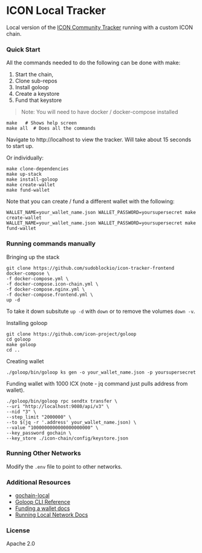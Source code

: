 # ICON Local Tracker

Local version of the [ICON Community Tracker](https://tracker.icon.community/) running with a custom ICON chain. 

### Quick Start

All the commands needed to do the following can be done with make:

1. Start the chain, 
2. Clone sub-repos
3. Install goloop
4. Create a keystore
5. Fund that keystore

> Note: You will need to have docker / docker-compose installed 

```shell
make   # Shows help screen 
make all  # Does all the commands
```

Navigate to http://localhost to view the tracker. Will take about 15 seconds to start up.

Or individually:

```shell
make clone-dependencies 
make up-stack
make install-goloop
make create-wallet
make fund-wallet
```

Note that you can create / fund a different wallet with the following:

```shell
WALLET_NAME=your_wallet_name.json WALLET_PASSWORD=yoursupersecret make create-wallet
WALLET_NAME=your_wallet_name.json WALLET_PASSWORD=yoursupersecret make fund-wallet
```

### Running commands manually 

Bringing up the stack 
```shell
git clone https://github.com/sudoblockio/icon-tracker-frontend
docker-compose \
-f docker-compose.yml \
-f docker-compose.icon-chain.yml \
-f docker-compose.nginx.yml \
-f docker-compose.frontend.yml \
up -d
```

To take it down subsitute `up -d` with `down` or to remove the volumes `down -v`.

Installing goloop
```shell
git clone https://github.com/icon-project/goloop
cd goloop
make goloop
cd ..
```

Creating wallet 

```shell
./goloop/bin/goloop ks gen -o your_wallet_name.json -p yoursupersecret
```

Funding wallet with 1000 ICX (note - jq command just pulls address from wallet).

```shell
./goloop/bin/goloop rpc sendtx transfer \
--uri "http://localhost:9080/api/v3" \
--nid "3" \
--step_limit "2000000" \
--to $(jq -r '.address' your_wallet_name.json) \
--value "1000000000000000000000" \
--key_password gochain \
--key_store ./icon-chain/config/keystore.json
```

### Running Other Networks 

Modify the `.env` file to point to other networks.  

### Additional Resources 

- [gochain-local](https://github.com/icon-project/gochain-local)
- [Goloop CLI Reference](https://github.com/icon-project/devportal/blob/master/icon-2.0/goloop/management/goloop_cli.md#goloop-ks)
- [Funding a wallet docs](https://docs.icon.community/getting-started/how-to-create-a-wallet-account)
- [Running Local Network Docs](https://docs.icon.community/getting-started/how-to-run-a-local-network/decentralizing-a-local-network)

### License 

Apache 2.0 